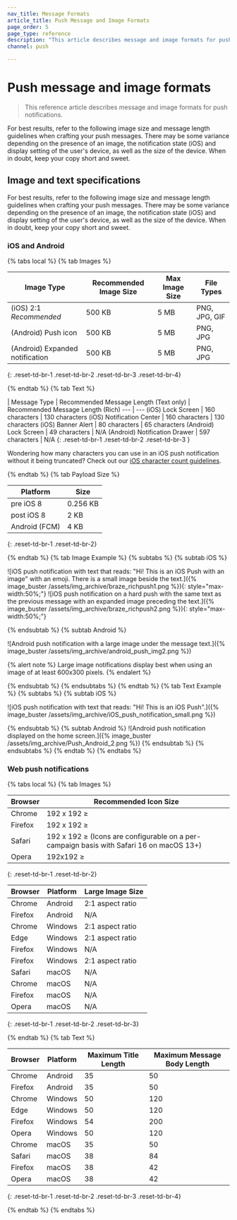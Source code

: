 ```yaml
---
nav_title: Message Formats
article_title: Push Message and Image Formats
page_order: 5
page_type: reference
description: "This article describes message and image formats for push notifications."
channel: push

---
```


# Push message and image formats

> This reference article describes message and image formats for push notifications.

For best results, refer to the following image size and message length guidelines when crafting your push messages. There may be some variance depending on the presence of an image, the notification state (iOS) and display setting of the user's device, as well as the size of the device. When in doubt, keep your copy short and sweet.

## Image and text specifications

For best results, refer to the following image size and message length guidelines when crafting your push messages. There may be some variance depending on the presence of an image, the notification state (iOS) and display setting of the user's device, as well as the size of the device. When in doubt, keep your copy short and sweet.

### iOS and Android

{% tabs local %}
{% tab Images %}

**Image Type** | **Recommended Image Size** | **Max Image Size** | **File Types**
--- | --- | --- | ---
(iOS) 2:1 *Recommended* | 500&nbsp;KB | 5&nbsp;MB | PNG, JPG, GIF
(Android) Push icon | 500&nbsp;KB | 5&nbsp;MB | PNG, JPG
(Android) Expanded notification | 500&nbsp;KB | 5&nbsp;MB | PNG, JPG
{: .reset-td-br-1 .reset-td-br-2 .reset-td-br-3  .reset-td-br-4}

{% endtab %}
{% tab Text %}

| Message Type | Recommended Message Length (Text only) | Recommended Message Length (Rich)
--- | ---
(iOS) Lock Screen | 160 characters | 130 characters
(iOS) Notification Center | 160 characters | 130 characters
(iOS) Banner Alert | 80 characters | 65 characters
(Android) Lock Screen | 49 characters | N/A
(Android) Notification Drawer | 597 characters | N/A
{: .reset-td-br-1 .reset-td-br-2 .reset-td-br-3 }

Wondering how many characters you can use in an iOS push notification without it being truncated? Check out our [iOS character count guidelines]({{site.baseurl}}/user_guide/message_building_by_channel/push/ios/rich_notifications/#character-count).

{% endtab %}
{% tab Payload Size %}

**Platform** | **Size**
--- | ---
pre iOS 8 | 0.256 KB
post iOS 8 | 2 KB
Android (FCM) | 4 KB
{: .reset-td-br-1 .reset-td-br-2}

{% endtab %}
{% tab Image Example %}
{% subtabs %}
{% subtab iOS %}

![iOS push notification with text that reads: "Hi! This is an iOS Push with an image" with an emoji. There is a small image beside the text.]({% image_buster /assets/img_archive/braze_richpush1.png %}){: style="max-width:50%;"}
![iOS push notification on a hard push with the same text as the previous message with an expanded image preceding the text.]({% image_buster /assets/img_archive/braze_richpush2.png %}){: style="max-width:50%;"}

{% endsubtab %}
{% subtab Android %}

![Android push notification with a large image under the message text.]({% image_buster /assets/img_archive/android_push_img2.png %})

{% alert note %}
Large image notifications display best when using an image of at least 600x300 pixels.
{% endalert %}

{% endsubtab %}
{% endsubtabs %}
{% endtab %}
{% tab Text Example %}
{% subtabs %}
{% subtab iOS %}

![iOS push notification with text that reads: "Hi! This is an iOS Push".]({% image_buster /assets/img_archive/iOS_push_notification_small.png %})

{% endsubtab %}
{% subtab Android %}
![Android push notification displayed on the home screen.]({% image_buster /assets/img_archive/Push_Android_2.png %})
{% endsubtab %}
{% endsubtabs %}
{% endtab %}
{% endtabs %}

### Web push notifications

{% tabs local %}
{% tab Images %}

| **Browser** | **Recommended Icon Size**
| --- | ---
Chrome | 192 x 192 ≥
Firefox | 192 x 192 ≥
Safari | 192 x 192 ≥ (Icons are configurable on a per-campaign basis with Safari 16 on macOS 13+)
Opera | 192x192 ≥
{: .reset-td-br-1 .reset-td-br-2}

| **Browser** | **Platform** | **Large Image Size**
| --- | --- | ---
Chrome | Android | 2:1 aspect ratio
Firefox | Android | N/A
Chrome | Windows | 2:1 aspect ratio
Edge | Windows | 2:1 aspect ratio
Firefox | Windows | N/A
Firefox | Windows | 2:1 aspect ratio
Safari | macOS | N/A
Chrome | macOS | N/A
Firefox | macOS | N/A
Opera | macOS | N/A
{: .reset-td-br-1 .reset-td-br-2 .reset-td-br-3}

{% endtab %}
{% tab Text %}

| **Browser** | **Platform** | **Maximum Title Length**  | **Maximum Message Body Length**
| --- | --- | --- | ---
Chrome | Android | 35 | 50
Firefox | Android | 35 | 50
Chrome | Windows | 50 | 120
Edge | Windows | 50 | 120
Firefox | Windows | 54 | 200
Opera | Windows | 50 | 120
Chrome | macOS | 35 | 50
Safari | macOS | 38 | 84
Firefox | macOS | 38 | 42
Opera | macOS | 38 | 42
{: .reset-td-br-1 .reset-td-br-2 .reset-td-br-3  .reset-td-br-4}

{% endtab %}
{% endtabs %}


